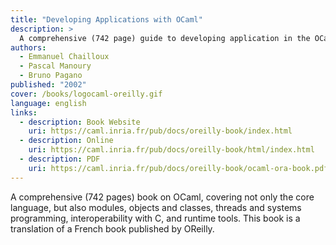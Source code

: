 ```yaml
---
title: "Developing Applications with OCaml"
description: >
  A comprehensive (742 page) guide to developing application in the OCaml programming language
authors:
  - Emmanuel Chailloux
  - Pascal Manoury
  - Bruno Pagano
published: "2002"
cover: /books/logocaml-oreilly.gif
language: english
links:
  - description: Book Website
    uri: https://caml.inria.fr/pub/docs/oreilly-book/index.html
  - description: Online
    uri: https://caml.inria.fr/pub/docs/oreilly-book/html/index.html
  - description: PDF
    uri: https://caml.inria.fr/pub/docs/oreilly-book/ocaml-ora-book.pdf
---
```


A comprehensive (742 pages) book on OCaml, covering not only the core
language, but also modules, objects and classes, threads and systems
programming, interoperability with C, and runtime tools. This book is a
translation of a French book published by OReilly.
